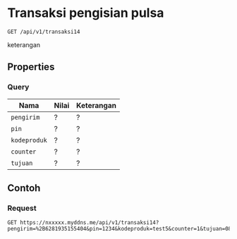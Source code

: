 # Transaksi pengisian pulsa
```http
GET /api/v1/transaksi14
```
keterangan
## Properties
### Query
Nama  | Nilai | Keterangan
--- | --- | ---
<code>pengirim</code> | ? | ?
<code>pin</code> | ? | ?
<code>kodeproduk</code> | ? | ?
<code>counter</code> | ? | ?
<code>tujuan</code> | ? | ?

## Contoh

### Request
```http
GET https://nxxxxx.myddns.me/api/v1/transaksi14?pengirim=%2B6281935155404&pin=1234&kodeproduk=test5&counter=1&tujuan=087758437457
```
